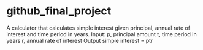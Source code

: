 # github_final_project
A calculator that calculates simple interest given principal, annual rate of interest and time period in years. Input: p, principal amount t, time period in years r, annual rate of interest Output simple interest = ptr
